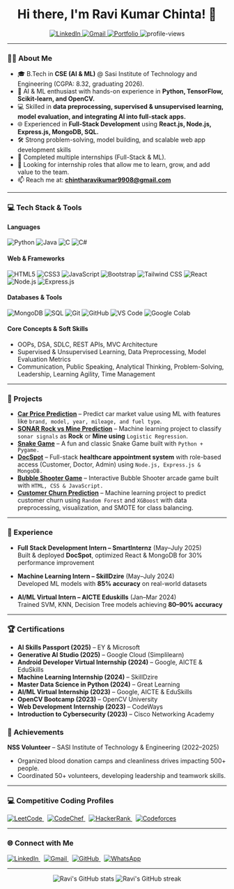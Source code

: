 <h1 align="center">Hi there, I'm  Ravi Kumar Chinta! 👋</h1>

<p align="center">
  <a href="https://www.linkedin.com/in/chinta-ravi-kumar-a0a763280/">
    <img src="https://img.shields.io/badge/LinkedIn-0077B5?style=for-the-badge&logo=linkedin&logoColor=white" alt="LinkedIn"/>
  </a>
  <a href="mailto:chintharavikumar9908@gmail.com">
    <img src="https://img.shields.io/badge/Gmail-D14836?style=for-the-badge&logo=gmail&logoColor=white" alt="Gmail"/>
  </a>
 <a href="https://ravikumarch-portfolio.netlify.app/">
    <img src="https://img.shields.io/badge/Portfolio-4AB04A?style=for-the-badge&logo=webflow&logoColor=white" alt="Portfolio"/>
  </a>
  <img src="https://komarev.com/ghpvc/?username=ravi-kumar-chinta&label=Profile%20Views&color=0e75b6&style=for-the-badge" alt="profile-views"/>
</p>

---

### 🧑‍💻 About Me

- 🎓 B.Tech in **CSE (AI & ML)** @ Sasi Institute of Technology and Engineering (CGPA: 8.32, graduating 2026).
- 🤖 AI & ML enthusiast with hands-on experience in **Python, TensorFlow, Scikit-learn, and OpenCV.**  
- 💻 Skilled in **data preprocessing, supervised & unsupervised learning, model evaluation, and integrating AI into full-stack apps.**  
- 🌐 Experienced in **Full-Stack Development** using **React.js, Node.js, Express.js, MongoDB, SQL.**  
- 🛠️ Strong problem-solving, model building, and scalable web app development skills  
- 🎯 Completed multiple internships (Full-Stack & ML).
- 💼 Looking for internship roles that allow me to learn, grow, and add value to the team.
- 📫 Reach me at: **chintharavikumar9908@gmail.com**  

---

### 💻 Tech Stack & Tools

#### Languages
![Python](https://img.shields.io/badge/Python-3776AB?style=for-the-badge&logo=python&logoColor=white)
![Java](https://img.shields.io/badge/Java-ED8B00?style=for-the-badge&logo=java&logoColor=white)
![C](https://img.shields.io/badge/C-00599C?style=for-the-badge&logo=c&logoColor=white)
![C#](https://img.shields.io/badge/C%23-239120?style=for-the-badge&logo=c-sharp&logoColor=white)

#### Web & Frameworks
![HTML5](https://img.shields.io/badge/HTML5-E34F26?style=for-the-badge&logo=html5&logoColor=white)
![CSS3](https://img.shields.io/badge/CSS3-1572B6?style=for-the-badge&logo=css3&logoColor=white)
![JavaScript](https://img.shields.io/badge/JavaScript-F7DF1E?style=for-the-badge&logo=javascript&logoColor=black)
![Bootstrap](https://img.shields.io/badge/Bootstrap-7952B3?style=for-the-badge&logo=bootstrap&logoColor=white)
![Tailwind CSS](https://img.shields.io/badge/Tailwind_CSS-38B2AC?style=for-the-badge&logo=tailwind-css&logoColor=white)
![React](https://img.shields.io/badge/React-20232A?style=for-the-badge&logo=react&logoColor=61DAFB)
![Node.js](https://img.shields.io/badge/Node.js-339933?style=for-the-badge&logo=node-dot-js&logoColor=white)
![Express.js](https://img.shields.io/badge/Express.js-000000?style=for-the-badge&logo=express&logoColor=white)

#### Databases & Tools
![MongoDB](https://img.shields.io/badge/MongoDB-47A248?style=for-the-badge&logo=mongodb&logoColor=white)
![SQL](https://img.shields.io/badge/SQL-CC2927?style=for-the-badge&logo=databricks&logoColor=white)
![Git](https://img.shields.io/badge/Git-F05032?style=for-the-badge&logo=git&logoColor=white)
![GitHub](https://img.shields.io/badge/GitHub-181717?style=for-the-badge&logo=github&logoColor=white)
![VS Code](https://img.shields.io/badge/VS_Code-007ACC?style=for-the-badge&logo=visual-studio-code&logoColor=white)
![Google Colab](https://img.shields.io/badge/Google_Colab-F9AB00?style=for-the-badge&logo=googlecolab&logoColor=white)

#### Core Concepts & Soft Skills
- OOPs, DSA, SDLC, REST APIs, MVC Architecture  
- Supervised & Unsupervised Learning, Data Preprocessing, Model Evaluation Metrics  
- Communication, Public Speaking, Analytical Thinking, Problem-Solving, Leadership, Learning Agility, Time Management  

---

### 🚀 Projects

- **[Car Price Prediction](https://github.com/ravi-kumar-chinta/Car-Price-Prediction)** – Predict car market value using ML with features like `brand, model, year, mileage, and fuel type`.
- **[SONAR Rock vs Mine Prediction](https://github.com/ravi-kumar-chinta/Rock-vs-Mine-Prediction)** – Machine learning project to classify `sonar signals` as **Rock** or **Mine using** `Logistic Regression`.   
- **[Snake Game](https://github.com/ravi-kumar-chinta/Snake-Game)** – A fun and classic Snake Game built with `Python + Pygame.`
- **[DocSpot](https://github.com/ravi-kumar-chinta/SmartBridge-Project)** – Full-stack **healthcare appointment system** with role-based access (Customer, Doctor, Admin) using `Node.js, Express.js & MongoDB.`
- **[Bubble Shooter Game](https://github.com/ravi-kumar-chinta/Bubble-Shooter)** – Interactive Bubble Shooter arcade game built with `HTML, CSS & JavaScript.`
- **[Customer Churn Prediction](https://github.com/ravi-kumar-chinta/Customer-Churn-Prediction)** – Machine learning project to predict customer churn using `Random Forest` and `XGBoost` with data preprocessing, visualization, and SMOTE for class balancing.

----

### 💼 Experience

- **Full Stack Development Intern – SmartInternz** (May–July 2025)  
 Built & deployed **DocSpot**, optimized React & MongoDB for 30% performance improvement  

- **Machine Learning Intern – SkillDzire** (May–July 2024)  
 Developed ML models with **85% accuracy** on real-world datasets  

- **AI/ML Virtual Intern – AICTE Eduskills** (Jan–Mar 2024)  
 Trained SVM, KNN, Decision Tree models achieving **80–90% accuracy**  

---


### 🏆 Certifications

- **AI Skills Passport (2025)** – EY & Microsoft  
- **Generative AI Studio (2025)** – Google Cloud (Simplilearn)    
- **Android Developer Virtual Internship (2024)** – Google, AICTE & EduSkills  
- **Machine Learning Internship (2024)** – SkillDzire
- **Master Data Science in Python (2024)** – Great Learning  
- **AI/ML Virtual Internship (2023)** – Google, AICTE & EduSkills  
- **OpenCV Bootcamp (2023)** – OpenCV University  
- **Web Development Internship (2023)** – CodeWays  
- **Introduction to Cybersecurity (2023)** – Cisco Networking Academy  

### 🏅 Achievements

**NSS Volunteer** – SASI Institute of Technology & Engineering (2022–2025)  
- Organized blood donation camps and cleanliness drives impacting 500+ people.
- Coordinated 50+ volunteers, developing leadership and teamwork skills.

---

### 💻 Competitive Coding Profiles

<p align="left">
  <a href="https://leetcode.com/u/Ch_Ravi_Kumar/" target="_blank">
    <img src="https://img.shields.io/badge/LeetCode-FFA116?style=flat-square&logo=leetcode&logoColor=black" alt="LeetCode"/>
  </a>&nbsp;
  <a href="https://www.codechef.com/users/chravikumar" target="_blank">
    <img src="https://img.shields.io/badge/CodeChef-000000?style=flat-square&logo=codechef&logoColor=white" alt="CodeChef"/>
  </a>&nbsp;
  <a href="https://www.hackerrank.com/profile/ravikumar_chinta" target="_blank">
    <img src="https://img.shields.io/badge/HackerRank-2EC866?style=flat-square&logo=hackerrank&logoColor=white" alt="HackerRank"/>
  </a>&nbsp;
  <a href="https://codeforces.com/profile/Ch_Ravi_Kumar00" target="_blank">
    <img src="https://img.shields.io/badge/Codeforces-1F8ACB?style=flat-square&logo=codeforces&logoColor=white" alt="Codeforces"/>
  </a>
</p>

---

### 🌐 Connect with Me

<p align="left">
  <a href="https://www.linkedin.com/in/chinta-ravi-kumar-a0a763280/">
    <img src="https://img.shields.io/badge/LinkedIn-0077B5?style=flat-square&logo=linkedin&logoColor=white" alt="LinkedIn" />
  </a>&nbsp;
  <a href="mailto:chintharavikumar9908@gmail.com">
    <img src="https://img.shields.io/badge/Gmail-D14836?style=flat-square&logo=gmail&logoColor=white" alt="Gmail" />
  </a>&nbsp;
  <a href="https://github.com/ravi-kumar-chinta">
    <img src="https://img.shields.io/badge/GitHub-181717?style=flat-square&logo=github&logoColor=white" alt="GitHub"/>
  </a>&nbsp;
  <a href="https://wa.me/999999999">
    <img src="https://img.shields.io/badge/WhatsApp-25D366?style=flat-square&logo=whatsapp&logoColor=white" alt="WhatsApp"/>
  </a>
</p>


---


<p align="center">
  <img src="https://github-readme-stats.vercel.app/api?username=ravi-kumar-chinta&show_icons=true&theme=tokyonight" alt="Ravi's GitHub stats" />
  <img src="https://github-readme-streak-stats.herokuapp.com/?user=ravi-kumar-chinta&theme=tokyonight" alt="Ravi's GitHub streak" />
</p>

